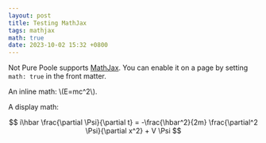 ```yaml
---
layout: post
title: Testing MathJax
tags: mathjax
math: true
date: 2023-10-02 15:32 +0800
---
```

Not Pure Poole supports [MathJax](https://www.mathjax.org/). You can enable it on a page by setting `math: true` in the front matter.

An inline math: \\\(E=mc^2\\\).

A display math:

$$
i\hbar \frac{\partial \Psi}{\partial t} = -\frac{\hbar^2}{2m}
\frac{\partial^2 \Psi}{\partial x^2} + V \Psi
$$
